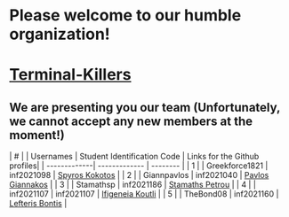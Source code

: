 # Please welcome to our humble organization!

# [Terminal-Killers](https://github.com/Terminal-Killers)

## We are presenting you our team (Unfortunately, we cannot accept any new members at the moment!)

| # | | Usernames      |   Student Identification Code   |  Links for the Github profiles|
| -------------| ------------- | -------- |
| 1 | | Greekforce1821 |    inf2021098      | [Spyros Kokotos](https://github.com/Greekforce1821)       |
| 2 | | Giannpavlos    |    inf2021040      | [Pavlos Giannakos](https://github.com/Giannpavlos)        |
| 3 | | Stamathsp      |    inf2021186      | [Stamaths Petrou](https://github.com/stamathsp)           |
| 4 | | inf2021107     |   inf2021107       | [Ifigeneia Koutli](https://github.com/inf2021107)         |
| 5 | | TheBond08      |    inf2021160      | [Lefteris Bontis](https://github.com/TheBond08)           |
                     





